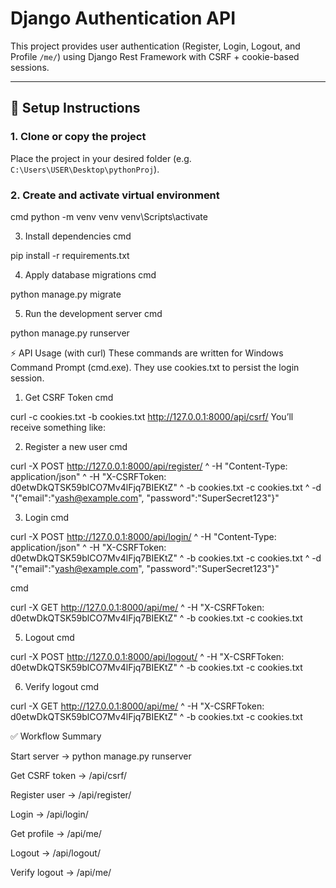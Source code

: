 # Django Authentication API

This project provides user authentication (Register, Login, Logout, and Profile `/me/`) using Django Rest Framework with CSRF + cookie-based sessions.

---

## 🚀 Setup Instructions

### 1. Clone or copy the project
Place the project in your desired folder (e.g. `C:\Users\USER\Desktop\pythonProj`).

### 2. Create and activate virtual environment
cmd
python -m venv venv
venv\Scripts\activate

3. Install dependencies
cmd

pip install -r requirements.txt

4. Apply database migrations
cmd

python manage.py migrate

5. Run the development server
cmd

python manage.py runserver



⚡ API Usage (with curl)
These commands are written for Windows Command Prompt (cmd.exe).
They use cookies.txt to persist the login session.

1. Get CSRF Token
cmd

curl -c cookies.txt -b cookies.txt http://127.0.0.1:8000/api/csrf/
You’ll receive something like:

2. Register a new user
cmd

curl -X POST http://127.0.0.1:8000/api/register/ ^
  -H "Content-Type: application/json" ^
  -H "X-CSRFToken: d0etwDkQTSK59blCO7Mv4lFjq7BIEKtZ" ^
  -b cookies.txt -c cookies.txt ^
  -d "{\"email\":\"yash@example.com\", \"password\":\"SuperSecret123\"}"

3. Login
cmd

curl -X POST http://127.0.0.1:8000/api/login/ ^
  -H "Content-Type: application/json" ^
  -H "X-CSRFToken: d0etwDkQTSK59blCO7Mv4lFjq7BIEKtZ" ^
  -b cookies.txt -c cookies.txt ^
  -d "{\"email\":\"yash@example.com\", \"password\":\"SuperSecret123\"}"

cmd

curl -X GET http://127.0.0.1:8000/api/me/ ^
  -H "X-CSRFToken: d0etwDkQTSK59blCO7Mv4lFjq7BIEKtZ" ^
  -b cookies.txt -c cookies.txt

5. Logout
cmd

curl -X POST http://127.0.0.1:8000/api/logout/ ^
  -H "X-CSRFToken: d0etwDkQTSK59blCO7Mv4lFjq7BIEKtZ" ^
  -b cookies.txt -c cookies.txt

6. Verify logout
cmd

curl -X GET http://127.0.0.1:8000/api/me/ ^
  -H "X-CSRFToken: d0etwDkQTSK59blCO7Mv4lFjq7BIEKtZ" ^
  -b cookies.txt -c cookies.txt

✅ Workflow Summary

Start server → python manage.py runserver

Get CSRF token → /api/csrf/

Register user → /api/register/

Login → /api/login/

Get profile → /api/me/

Logout → /api/logout/

Verify logout → /api/me/


